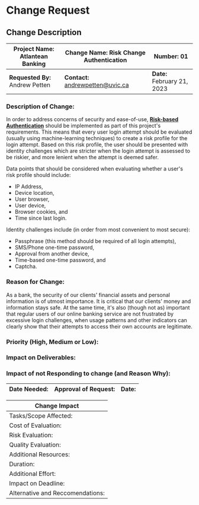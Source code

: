# Change Request 

## Change Description

| **Project Name:** Atlantean Banking | **Change Name:** Risk Change Authentication | **Number:** 01              |
|-------------------------------------|---------------------------------------------|-----------------------------|
| **Requested By:** Andrew Petten     | **Contact:** andrewpetten@uvic.ca           | **Date:** February 21, 2023 |

### Description of Change: 

In order to address concerns of security and ease-of-use, **[Risk-based Authentication](https://en.wikipedia.org/wiki/Risk-based_authentication)**
should be implemented as part of this project's requirements. This means that every user login attempt should be
evaluated (usually using machine-learning techniques) to create a risk profile for the login attempt. Based on this risk
profile, the user should be presented with identity challenges which are stricter when the login attempt is assessed to
be riskier, and more lenient when the attempt is deemed safer.

Data points that should be considered when evaluating whether a user's risk profile should include:

- IP Address,
- Device location,
- User browser,
- User device,
- Browser cookies, and
- Time since last login.

Identity challenges include (in order from most convenient to most secure):

- Passphrase (this method should be required of all login attempts),
- SMS/Phone one-time password,
- Approval from another device,
- Time-based one-time password, and
- Captcha.

### Reason for Change:

As a bank, the security of our clients' financial assets and personal information is of utmost importance. It is
critical that our clients' money and information stays safe. At the same time, it's also (though not as) important that
regular users of our online banking service are not frustrated by excessive login challenges, when usage patterns and
other indicators can clearly show that their attempts to access their own accounts are legitimate.

### Priority (High, Medium or Low):

### Impact on Deliverables:

### Impact of not Responding to change (and Reason Why): 

| **Date Needed:** | **Approval of Request:** | **Date:** |
|------------------|--------------------------|-----------|

| **Change Impact**                |
|----------------------------------|
| Tasks/Scope Affected:            |
| Cost of Evaluation:              |
| Risk Evaluation:                 |
| Quality Evaluation:              |
| Additional Resources:            |
| Duration:                        |
| Additional Effort:               |
| Impact on Deadline:              |
| Alternative and Reccomendations: |
